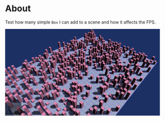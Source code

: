 # About

Test how many simple `Box` I can add to a scene and how it affects the FPS.

![Screenshot](images/load.png)
